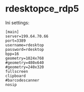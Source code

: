# rdesktopce_rdp5

Ini settings:

    [main]
    server=199.64.70.66
    port=3389
    username=rdesktop
    password=rdesktop
    bpp=16
    geometry=1024x768
    #geometry=480x640
    #geometry=240x320
    fullscreen
    clipboard
    #barcodescanner
    nosip

